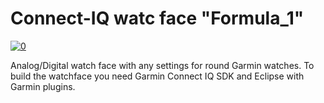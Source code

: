 # Connect-IQ watc face "Formula_1"
<a href="https://github.com/OliverHannover/Formula_1/blob/dev/screenshots/watch.PNG" target="_blank"><img src="https://github.com/OliverHannover/Formular_1/raw/dev/screenshots/watch.PNG" alt="0" style="max-width:100%;"></a>

Analog/Digital watch face with any settings for round Garmin watches.
To build the watchface you need Garmin Connect IQ SDK and Eclipse with Garmin plugins.

